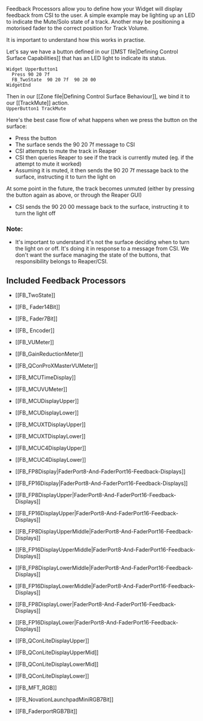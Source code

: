 Feedback Processors allow you to define how your Widget will display feedback from CSI to the user. A simple example may be lighting up an LED to indicate the Mute/Solo state of a track. Another may be positioning a motorised fader to the correct position for Track Volume. 

It is important to understand how this works in practise.

Let's say we have a button defined in our [[MST file|Defining Control Surface Capabilities]] that has an LED light to indicate its status.    
```
Widget UpperButton1 
  Press 90 20 7f
  FB_TwoState  90 20 7f  90 20 00
WidgetEnd
```

Then in our [[Zone file|Defining Control Surface Behaviour]], we bind it to our [[TrackMute]] action.     
```UpperButton1 TrackMute```

Here's the best case flow of what happens when we press the button on the surface:
* Press the button
* The surface sends the 90 20 7f message to CSI
* CSI attempts to mute the track in Reaper
* CSI then queries Reaper to see if the track is currently muted (eg. if the attempt to mute it worked)
* Assuming it is muted, it then sends the 90 20 7f message back to the surface, instructing it to turn the light on

At some point in the future, the track becomes unmuted (either by pressing the button again as above, or through the Reaper GUI)

* CSI sends the 90 20 00 message back to the surface, instructing it to turn the light off

### Note:
* It's important to understand it's not the surface deciding when to turn the light on or off. It's doing it in response to a message from CSI. We don't want the surface managing the state of the buttons, that responsibility belongs to Reaper/CSI.

## Included Feedback Processors 

* [[FB_TwoState]]

* [[FB_ Fader14Bit]]
* [[FB_ Fader7Bit]]
* [[FB_ Encoder]]
* [[FB_VUMeter]] 
* [[FB_GainReductionMeter]] 
* [[FB_QConProXMasterVUMeter]] 
* [[FB_MCUTimeDisplay]] 
* [[FB_MCUVUMeter]] 
* [[FB_MCUDisplayUpper]] 
* [[FB_MCUDisplayLower]] 
* [[FB_MCUXTDisplayUpper]] 
* [[FB_MCUXTDisplayLower]] 
* [[FB_MCUC4DisplayUpper]] 
* [[FB_MCUC4DisplayLower]]
* [[FB_FP8Display|FaderPort8-And-FaderPort16-Feedback-Displays]]
* [[FB_FP16Display|FaderPort8-And-FaderPort16-Feedback-Displays]]
* [[FB_FP8DisplayUpper|FaderPort8-And-FaderPort16-Feedback-Displays]]
* [[FB_FP16DisplayUpper|FaderPort8-And-FaderPort16-Feedback-Displays]]
* [[FB_FP8DisplayUpperMiddle|FaderPort8-And-FaderPort16-Feedback-Displays]]
* [[FB_FP16DisplayUpperMiddle|FaderPort8-And-FaderPort16-Feedback-Displays]]
* [[FB_FP8DisplayLowerMiddle|FaderPort8-And-FaderPort16-Feedback-Displays]]
* [[FB_FP16DisplayLowerMiddle|FaderPort8-And-FaderPort16-Feedback-Displays]]
* [[FB_FP8DisplayLower|FaderPort8-And-FaderPort16-Feedback-Displays]]
* [[FB_FP16DisplayLower|FaderPort8-And-FaderPort16-Feedback-Displays]]
* [[FB_QConLiteDisplayUpper]]
* [[FB_QConLiteDisplayUpperMid]]
* [[FB_QConLiteDisplayLowerMid]]
* [[FB_QConLiteDisplayLower]]
* [[FB_MFT_RGB]]
* [[FB_NovationLaunchpadMiniRGB7Bit]]
* [[FB_FaderportRGB7Bit]]
